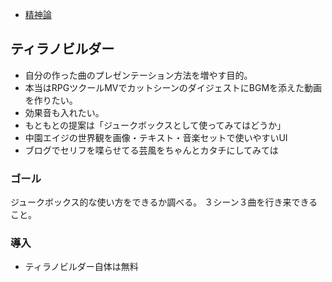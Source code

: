 
- [精神論](./企画/spiritual.md)


## ティラノビルダー

- 自分の作った曲のプレゼンテーション方法を増やす目的。
- 本当はRPGツクールMVでカットシーンのダイジェストにBGMを添えた動画を作りたい。
- 効果音も入れたい。
- もともとの提案は「ジュークボックスとして使ってみてはどうか」
- 中園エイジの世界観を画像・テキスト・音楽セットで使いやすいUI
- ブログでセリフを喋らせてる芸風をちゃんとカタチにしてみては

### ゴール

ジュークボックス的な使い方をできるか調べる。
３シーン３曲を行き来できること。

### 導入

- ティラノビルダー自体は無料

